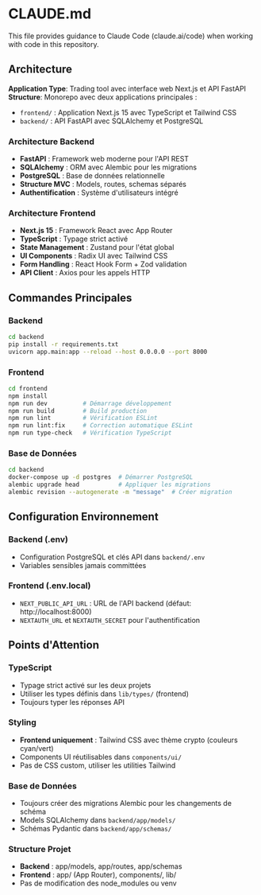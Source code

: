 # CLAUDE.md

This file provides guidance to Claude Code (claude.ai/code) when working with code in this repository.

## Architecture

**Application Type**: Trading tool avec interface web Next.js et API FastAPI
**Structure**: Monorepo avec deux applications principales :
- `frontend/` : Application Next.js 15 avec TypeScript et Tailwind CSS
- `backend/` : API FastAPI avec SQLAlchemy et PostgreSQL

### Architecture Backend
- **FastAPI** : Framework web moderne pour l'API REST
- **SQLAlchemy** : ORM avec Alembic pour les migrations
- **PostgreSQL** : Base de données relationnelle
- **Structure MVC** : Models, routes, schemas séparés
- **Authentification** : Système d'utilisateurs intégré

### Architecture Frontend
- **Next.js 15** : Framework React avec App Router
- **TypeScript** : Typage strict activé
- **State Management** : Zustand pour l'état global
- **UI Components** : Radix UI avec Tailwind CSS
- **Form Handling** : React Hook Form + Zod validation
- **API Client** : Axios pour les appels HTTP

## Commandes Principales

### Backend
```bash
cd backend
pip install -r requirements.txt
uvicorn app.main:app --reload --host 0.0.0.0 --port 8000
```

### Frontend
```bash
cd frontend
npm install
npm run dev          # Démarrage développement
npm run build        # Build production
npm run lint         # Vérification ESLint
npm run lint:fix     # Correction automatique ESLint
npm run type-check   # Vérification TypeScript
```

### Base de Données
```bash
cd backend
docker-compose up -d postgres  # Démarrer PostgreSQL
alembic upgrade head           # Appliquer les migrations
alembic revision --autogenerate -m "message"  # Créer migration
```

## Configuration Environnement

### Backend (.env)
- Configuration PostgreSQL et clés API dans `backend/.env`
- Variables sensibles jamais committées

### Frontend (.env.local)
- `NEXT_PUBLIC_API_URL` : URL de l'API backend (défaut: http://localhost:8000)
- `NEXTAUTH_URL` et `NEXTAUTH_SECRET` pour l'authentification

## Points d'Attention

### TypeScript
- Typage strict activé sur les deux projets
- Utiliser les types définis dans `lib/types/` (frontend)
- Toujours typer les réponses API

### Styling
- **Frontend uniquement** : Tailwind CSS avec thème crypto (couleurs cyan/vert)
- Components UI réutilisables dans `components/ui/`
- Pas de CSS custom, utiliser les utilities Tailwind

### Base de Données
- Toujours créer des migrations Alembic pour les changements de schéma
- Models SQLAlchemy dans `backend/app/models/`
- Schémas Pydantic dans `backend/app/schemas/`

### Structure Projet
- **Backend** : app/models, app/routes, app/schemas
- **Frontend** : app/ (App Router), components/, lib/
- Pas de modification des node_modules ou venv
